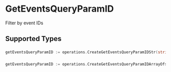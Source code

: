 # GetEventsQueryParamID

Filter by event IDs


## Supported Types

### 

```go
getEventsQueryParamID := operations.CreateGetEventsQueryParamIDStr(string{/* values here */})
```

### 

```go
getEventsQueryParamID := operations.CreateGetEventsQueryParamIDArrayOfstr([]string{/* values here */})
```


